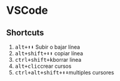 # VSCode

## Shortcuts
1. <kbd>alt+⬆️⬇️</kbd> Subir o bajar línea
2. <kbd>alt+shift+⬇️⬆️</kbd> copiar línea
3. <kbd>ctrl+shift+k</kbd>borrar linea
4. <kbd>alt+clic</kbd>crear cursos 
5. <kbd>ctrl+alt+shift+⬆️⬇️</kbd>multiples cursores